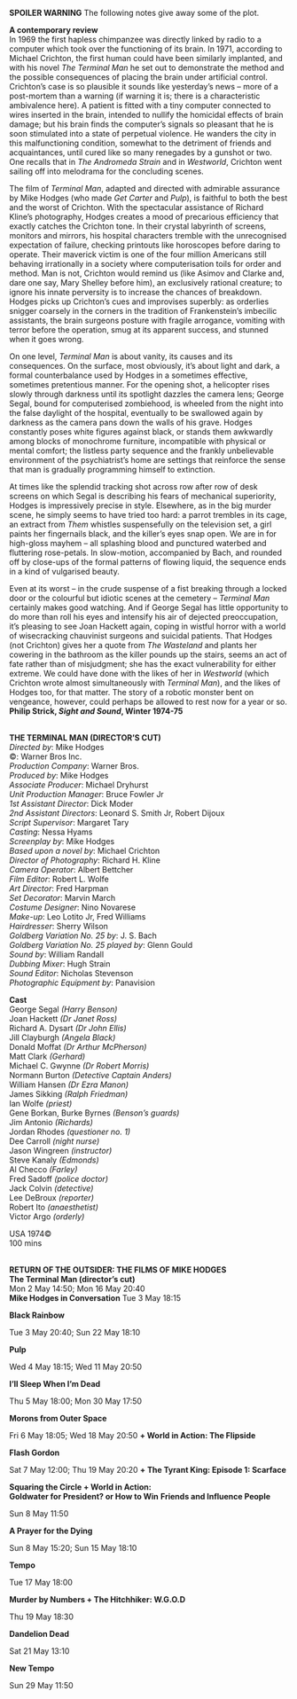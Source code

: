 

**SPOILER WARNING** The following notes give away some of the plot.

**A contemporary review**  
In 1969 the first hapless chimpanzee was directly linked by radio to a computer which took over the functioning of its brain. In 1971, according to Michael Crichton, the first human could have been similarly implanted, and with his novel _The Terminal Man_ he set out to demonstrate the method and the possible consequences of placing the brain under artificial control. Crichton’s case is so plausible it sounds like yesterday’s news – more of a post-mortem than a warning (if warning it is; there is a characteristic ambivalence here). A patient is fitted with a tiny computer connected to wires inserted in the brain, intended to nullify the homicidal effects of brain damage; but his brain finds the computer’s signals so pleasant that he is soon stimulated into a state of perpetual violence. He wanders the city in this malfunctioning condition, somewhat to the detriment of friends and acquaintances, until cured like so many renegades by a gunshot or two. One recalls that in _The Andromeda Strain_ and in _Westworld_, Crichton went sailing off into melodrama for the concluding scenes.

The film of _Terminal Man_, adapted and directed with admirable assurance by Mike Hodges (who made _Get Carter_ and _Pulp_), is faithful to both the best and the worst of Crichton. With the spectacular assistance of Richard Kline’s photography, Hodges creates a mood of precarious efficiency that exactly catches the Crichton tone. In their crystal labyrinth of screens, monitors and mirrors, his hospital characters tremble with the unrecognised expectation of failure, checking printouts like horoscopes before daring to operate. Their maverick victim is one of the four million Americans still behaving irrationally in a society where computerisation toils for order and method. Man is not, Crichton would remind us (like Asimov and Clarke and, dare one say, Mary Shelley before him), an exclusively rational creature; to ignore his innate perversity is to increase the chances of breakdown. Hodges picks up Crichton’s cues and improvises superbly: as orderlies snigger coarsely in the corners in the tradition of Frankenstein’s imbecilic assistants, the brain surgeons posture with fragile arrogance, vomiting with terror before the operation, smug at its apparent success, and stunned when it goes wrong.

On one level, _Terminal Man_ is about vanity, its causes and its consequences. On the surface, most obviously, it’s about light and dark, a formal counterbalance used by Hodges in a sometimes effective, sometimes pretentious manner. For the opening shot, a helicopter rises slowly through darkness until its spotlight dazzles the camera lens; George Segal, bound for computerised zombiehood, is wheeled from the night into the false daylight of the hospital, eventually to be swallowed again by darkness as the camera pans down the walls of his grave. Hodges constantly poses white figures against black, or stands them awkwardly among blocks of monochrome furniture, incompatible with physical or mental comfort; the listless party sequence and the frankly unbelievable environment of the psychiatrist’s home are settings that reinforce the sense that man is gradually programming himself to extinction.

At times like the splendid tracking shot across row after row of desk screens on which Segal is describing his fears of mechanical superiority, Hodges is impressively precise in style. Elsewhere, as in the big murder scene, he simply seems to have tried too hard: a parrot trembles in its cage, an extract from _Them_ whistles suspensefully on the television set, a girl paints her fingernails black, and the killer’s eyes snap open. We are in for high-gloss mayhem – all splashing blood and punctured waterbed and fluttering rose-petals. In slow-motion, accompanied by Bach, and rounded off by close-ups of the formal patterns of flowing liquid, the sequence ends in a kind of vulgarised beauty.

Even at its worst – in the crude suspense of a fist breaking through a locked door or the colourful but idiotic scenes at the cemetery – _Terminal Man_ certainly makes good watching. And if George Segal has little opportunity to do more than roll his eyes and intensify his air of dejected preoccupation, it’s pleasing to see Joan Hackett again, coping in wistful horror with a world of wisecracking chauvinist surgeons and suicidal patients. That Hodges (not Crichton) gives her a quote from _The Wasteland_ and plants her cowering in the bathroom as the killer pounds up the stairs, seems an act of fate rather than of misjudgment; she has the exact vulnerability for either extreme. We could have done with the likes of her in _Westworld_ (which Crichton wrote almost simultaneously with _Terminal Man_), and the likes of Hodges too, for that matter. The story of a robotic monster bent on vengeance, however, could perhaps be allowed to rest now for a year or so.  
**Philip Strick, _Sight and Sound_, Winter 1974-75**
<br><br>

**THE TERMINAL MAN (DIRECTOR’S CUT)**  
_Directed by_: Mike Hodges  
©: Warner Bros Inc.  
_Production Company_: Warner Bros.  
_Produced by_: Mike Hodges  
_Associate Producer_: Michael Dryhurst  
_Unit Production Manager_: Bruce Fowler Jr  
_1st Assistant Director_: Dick Moder  
_2nd Assistant Directors_: Leonard S. Smith Jr, Robert Dijoux  
_Script Supervisor_: Margaret Tary  
_Casting_: Nessa Hyams  
_Screenplay by_: Mike Hodges  
_Based upon a novel by_: Michael Crichton  
_Director of Photography_: Richard H. Kline  
_Camera Operator_: Albert Bettcher  
_Film Editor_: Robert L. Wolfe  
_Art Director_: Fred Harpman  
_Set Decorator_: Marvin March  
_Costume Designer_: Nino Novarese  
_Make-up_: Leo Lotito Jr, Fred Williams  
_Hairdresser_: Sherry Wilson  
_Goldberg Variation No. 25 by_: J. S. Bach  
_Goldberg Variation No. 25 played by_: Glenn Gould  
_Sound by_: William Randall  
_Dubbing Mixer_: Hugh Strain  
_Sound Editor_: Nicholas Stevenson  
_Photographic Equipment by_: Panavision

**Cast**  
George Segal _(Harry Benson)_  
Joan Hackett _(Dr Janet Ross)_  
Richard A. Dysart _(Dr John Ellis)_  
Jill Clayburgh _(Angela Black)_  
Donald Moffat _(Dr Arthur McPherson)_  
Matt Clark _(Gerhard)_  
Michael C. Gwynne _(Dr Robert Morris)_  
Normann Burton _(Detective Captain Anders)_  
William Hansen _(Dr Ezra Manon)_  
James Sikking _(Ralph Friedman)_  
Ian Wolfe _(priest)_  
Gene Borkan, Burke Byrnes _(Benson’s guards)_  
Jim Antonio _(Richards)_  
Jordan Rhodes _(questioner no. 1)_  
Dee Carroll _(night nurse)_  
Jason Wingreen _(instructor)_  
Steve Kanaly _(Edmonds)_  
Al Checco _(Farley)_  
Fred Sadoff _(police doctor)_  
Jack Colvin _(detective)_  
Lee DeBroux _(reporter)_  
Robert Ito _(anaesthetist)_  
Victor Argo _(orderly)_

USA 1974©  
100 mins<br>
<br>


**RETURN OF THE OUTSIDER:  THE FILMS OF MIKE HODGES**<br>
**The Terminal Man (director’s cut)**<br>
Mon 2 May 14:50; Mon 16 May 20:40<br>
**Mike Hodges in Conversation**
Tue 3 May 18:15<br>

**Black Rainbow**<br>

Tue 3 May 20:40; Sun 22 May 18:10<br>

**Pulp**<br>

Wed 4 May 18:15; Wed 11 May 20:50<br>

**I’ll Sleep When I’m Dead**<br>

Thu 5 May 18:00; Mon 30 May 17:50<br>

**Morons from Outer Space**<br>

Fri 6 May 18:05; Wed 18 May 20:50 **+ World in Action: The Flipside**<br>

**Flash Gordon**<br>

Sat 7 May 12:00; Thu 19 May 20:20 **+ The Tyrant King: Episode 1: Scarface**<br>

**Squaring the Circle + World in Action:  
Goldwater for President? or How to Win** **Friends and Influence People**<br>

Sun 8 May 11:50<br>

**A Prayer for the Dying**<br>

Sun 8 May 15:20; Sun 15 May 18:10<br>

**Tempo**<br>

Tue 17 May 18:00<br>

**Murder by Numbers + The Hitchhiker: W.G.O.D**<br>

Thu 19 May 18:30<br>

**Dandelion Dead**<br>

Sat 21 May 13:10<br>

**New Tempo**<br>

Sun 29 May 11:50<br>
<br>
<!--stackedit_data:
eyJoaXN0b3J5IjpbMTUyMTUxMTM5MV19
-->